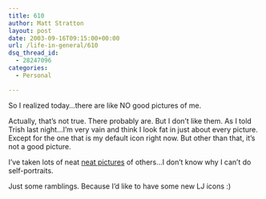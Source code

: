 ```yaml
---
title: 610
author: Matt Stratton
layout: post
date: 2003-09-16T09:15:00+00:00
url: /life-in-general/610
dsq_thread_id:
  - 28247096
categories:
  - Personal

---
```

So I realized today&#8230;there are like NO good pictures of me.

Actually, that&#8217;s not true. There probably are. But I don&#8217;t like them. As I told Trish last night&#8230;I&#8217;m very vain and think I look fat in just about every picture. Except for the one that is my default icon right now. But other than that, it&#8217;s not a good picture.

I&#8217;ve taken lots of neat <a href="http://photography.mattstratton.com" target="_blank">neat pictures</a> of others&#8230;I don&#8217;t know why I can&#8217;t do self-portraits.

Just some ramblings. Because I&#8217;d like to have some new LJ icons :)